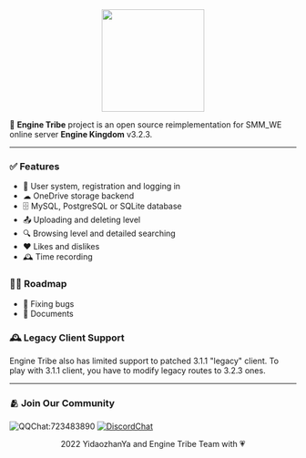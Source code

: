 <div align="center">
  <img src="https://raw.githubusercontent.com/EngineTribe/Server/main/assets/enginetribe.png" width="180px">
  <br>
</div>

📡 **Engine Tribe** project is an open source reimplementation for SMM_WE online server **Engine Kingdom** v3.2.3. 

---

### ✅ Features

- 👥 User system, registration and logging in
- ☁ OneDrive storage backend
- 🗄️ MySQL, PostgreSQL or SQLite database
- 📤 Uploading and deleting level
- 🔍 Browsing level and detailed searching
- ❤ Likes and dislikes
- 🕰️ Time recording

### 🚵‍♀️ Roadmap

- 🐛 Fixing bugs
- 📗 Documents

### 🕰️ Legacy Client Support

Engine Tribe also has limited support to patched 3.1.1 "legacy" client. To play with 3.1.1 client, you have to modify legacy routes to 3.2.3 ones.

---

### 🫂 Join Our Community

![QQChat:723483890](https://img.shields.io/badge/QQ%20Group-723483890-faad01?style=flat&logo=tencentqq) [![DiscordChat](https://img.shields.io/badge/Discord-Chat-5865f2?style=flat&logo=discord)](https://discord.gg/d6XdW6t9qS)

<div align="center">2022 YidaozhanYa and Engine Tribe Team with 💗</div>
